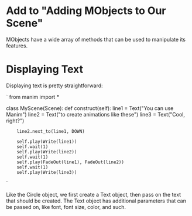 # Add to "Adding MObjects to Our Scene"

MObjects have a wide array of methods that can be used to manipulate its features.




# Displaying Text

Displaying text is pretty straightforward:

`
from manim import *

class MyScene(Scene):
    def construct(self):
        line1 = Text("You can use Manim")
        line2 = Text("to create animations like these")
        line3 = Text("Cool, right?")
        
        line2.next_to(line1, DOWN)
        
        self.play(Write(line1))
        self.wait(1)
        self.play(Write(line2))
        self.wait(1)
        self.play(FadeOut(line1), FadeOut(line2))
        self.wait(1)
        self.play(Write(line3))
`

Like the Circle object, we first create a Text object, then pass on the text that should be created. The Text object has additional 
parameters that can be passed on, like font, font size, color, and such. 
